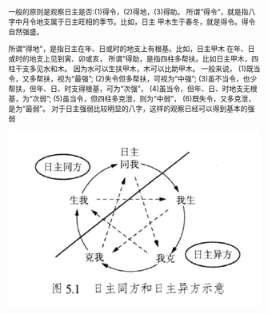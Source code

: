 
一般的原则是观察日主是否:(1)得令，(2)得地，(3)得助。
所谓“得令“，就是指八字中月令地支属于日主旺相的季节。比如，日主
甲木生于春冬，就是得令。得令自然强盛。

所谓“得地"，是指日主在年、日或时的地支上有根基。比如，日主甲木
在年、日或时的地支上见到寅、卯或亥，
所谓“得助，是指四柱多帮扶。比如日主甲木，四柱干支多见水和木。
因为水可以生扶甲木，木可以比助甲木。
一般来说，
(1)既当令，又多帮扶，视为“最强”;
(2)失令但多帮扶，可视为“中强”;
(3)虽不当令，也少帮扶，但年、日、时支得根基，可为“次强”，
(4)虽当令，但年、日、时地支无根基，为“次弱”;
(5)虽当令，但四柱多克泄，则为“中弱”，
(6)既失令，又多克泄，是为“最弱”。
对于日主强弱比较明显的八字，这样的观察已经可以得到基本的强弱

![](/assets/images/2023-06-14-23-17-02.png)

